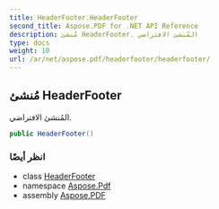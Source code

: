 ```yaml
---
title: HeaderFooter.HeaderFooter
second_title: Aspose.PDF for .NET API Reference
description: مُنشئ HeaderFooter. المُنشئ الافتراضي
type: docs
weight: 10
url: /ar/net/aspose.pdf/headerfooter/headerfooter/
---
```

## مُنشئ HeaderFooter

المُنشئ الافتراضي.

```csharp
public HeaderFooter()
```

### انظر أيضًا

* class [HeaderFooter](../)
* namespace [Aspose.Pdf](../../../aspose.pdf/)
* assembly [Aspose.PDF](../../../)